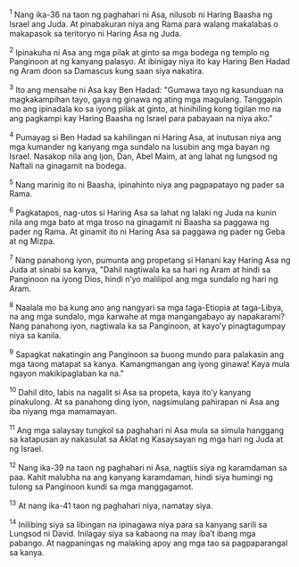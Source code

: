 <sup>1</sup>
Nang ika-36 na taon ng paghahari ni Asa, nilusob ni Haring Baasha ng Israel ang Juda. At pinabakuran niya ang Rama para walang makalabas o makapasok sa teritoryo ni Haring Asa ng Juda. 

<sup>2</sup>
Ipinakuha ni Asa ang mga pilak at ginto sa mga bodega ng templo ng Panginoon at ng kanyang palasyo. At ibinigay niya ito kay Haring Ben Hadad ng Aram doon sa Damascus kung saan siya nakatira. 

<sup>3</sup>
Ito ang mensahe ni Asa kay Ben Hadad: "Gumawa tayo ng kasunduan na magkakampihan tayo, gaya ng ginawa ng ating mga magulang. Tanggapin mo ang ipinadala ko sa iyong pilak at ginto, at hinihiling kong tigilan mo na ang pagkampi kay Haring Baasha ng Israel para pabayaan na niya ako." 

<sup>4</sup>
Pumayag si Ben Hadad sa kahilingan ni Haring Asa, at inutusan niya ang mga kumander ng kanyang mga sundalo na lusubin ang mga bayan ng Israel. Nasakop nila ang Ijon, Dan, Abel Maim, at ang lahat ng lungsod ng Naftali na ginagamit na bodega. 

<sup>5</sup>
Nang marinig ito ni Baasha, ipinahinto niya ang pagpapatayo ng pader sa Rama. 

<sup>6</sup>
Pagkatapos, nag-utos si Haring Asa sa lahat ng lalaki ng Juda na kunin nila ang mga bato at mga troso na ginagamit ni Baasha sa paggawa ng pader ng Rama. At ginamit ito ni Haring Asa sa paggawa ng pader ng Geba at ng Mizpa. 

<sup>7</sup>
Nang panahong iyon, pumunta ang propetang si Hanani kay Haring Asa ng Juda at sinabi sa kanya, "Dahil nagtiwala ka sa hari ng Aram at hindi sa Panginoon na iyong Dios, hindi nʼyo malilipol ang mga sundalo ng hari ng Aram. 

<sup>8</sup>
Naalala mo ba kung ano ang nangyari sa mga taga-Etiopia at taga-Libya, na ang mga sundalo, mga karwahe at mga mangangabayo ay napakarami? Nang panahong iyon, nagtiwala ka sa Panginoon, at kayoʼy pinagtagumpay niya sa kanila. 

<sup>9</sup>
Sapagkat nakatingin ang Panginoon sa buong mundo para palakasin ang mga taong matapat sa kanya. Kamangmangan ang iyong ginawa! Kaya mula ngayon makikipaglaban ka na." 

<sup>10</sup>
Dahil dito, labis na nagalit si Asa sa propeta, kaya itoʼy kanyang pinakulong. At sa panahong ding iyon, nagsimulang pahirapan ni Asa ang iba niyang mga mamamayan. 

<sup>11</sup>
Ang mga salaysay tungkol sa paghahari ni Asa mula sa simula hanggang sa katapusan ay nakasulat sa Aklat ng Kasaysayan ng mga hari ng Juda at ng Israel. 

<sup>12</sup>
Nang ika-39 na taon ng paghahari ni Asa, nagtiis siya ng karamdaman sa paa. Kahit malubha na ang kanyang karamdaman, hindi siya humingi ng tulong sa Panginoon kundi sa mga manggagamot. 

<sup>13</sup>
At nang ika-41 taon ng paghahari niya, namatay siya. 

<sup>14</sup>
Inilibing siya sa libingan na ipinagawa niya para sa kanyang sarili sa Lungsod ni David. Inilagay siya sa kabaong na may ibaʼt ibang mga pabango. At nagpaningas ng malaking apoy ang mga tao sa pagpaparangal sa kanya.